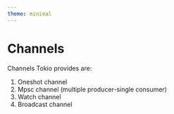 ```yaml
---
theme: minimal
---
```


# Channels

Channels Tokio provides are:

1. Oneshot channel
2. Mpsc channel (multiple producer-single consumer)
3. Watch channel
4. Broadcast channel